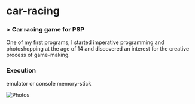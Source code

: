 # car-racing
<h3> > Car racing game for PSP</h3>

One of my first programs, I started imperative programming and photoshopping at the age of 14 and discovered an interest for the creative process of game-making.

<h3>Execution</h3>

emulator or console memory-stick

![Photos](https://user-images.githubusercontent.com/29238761/158097258-d81097e3-fa72-4b04-a0e2-e281e82340aa.jpg)
